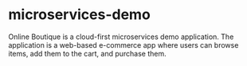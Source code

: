 # microservices-demo
Online Boutique is a cloud-first microservices demo application. The application is a web-based e-commerce app where users can browse items, add them to the cart, and purchase them.
